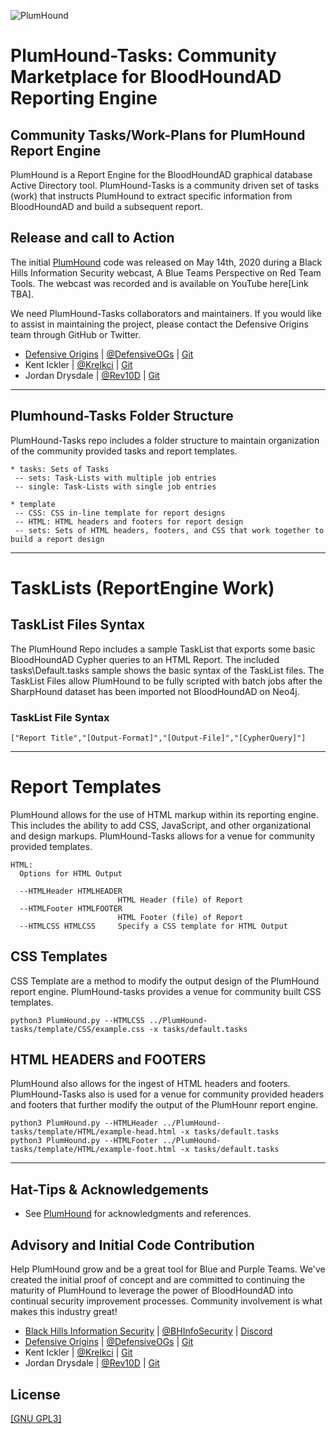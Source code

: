 ![PlumHound](https://raw.githubusercontent.com/DefensiveOrigins/PlumHound/master/docs/images/Plum3.jpg)

# PlumHound-Tasks: Community Marketplace for BloodHoundAD Reporting Engine
## Community Tasks/Work-Plans for PlumHound Report Engine
PlumHound is a Report Engine for the BloodHoundAD graphical database Active Directory tool.  PlumHound-Tasks is a community driven set of tasks (work) that instructs PlumHound to extract specific information from BloodHoundAD and build a subsequent report. 

## Release and call to Action

The initial [PlumHound](https://github.com/DefensiveOrigins/PlumHound) code was released on May 14th, 2020 during a Black Hills Information Security webcast, A Blue Teams Perspective on Red Team Tools.  The webcast was recorded and is available on YouTube here[Link TBA].


We need PlumHound-Tasks collaborators and maintainers.  If you would like to assist in maintaining the project, please contact the Defensive Origins team through GitHub or Twitter. 

* [Defensive Origins](https://www.defensiveorigins.com)   |  [@DefensiveOGs](https://twitter.com/DefensiveOGs) | [Git](https://github.com/DefensiveOrigins) 
* Kent Ickler  |  [@Krelkci](https://twitter.com/Krelkci) | [Git](https://github.com/Relkci)
* Jordan Drysdale |  [@Rev10D](https://twitter.com/Rev10D) | [Git](https://github.com/rev10d)

<HR>

## Plumhound-Tasks Folder Structure
PlumHound-Tasks repo includes a folder structure to maintain organization of the community provided tasks and report templates.

```plaintext
* tasks: Sets of Tasks 
 -- sets: Task-Lists with multiple job entries
 -- single: Task-Lists with single job entries

* template
 -- CSS: CSS in-line template for report designs
 -- HTML: HTML headers and footers for report design
 -- sets: Sets of HTML headers, footers, and CSS that work together to build a report design
```

<hr>

# TaskLists (ReportEngine Work) 
## TaskList Files Syntax
The PlumHound Repo includes a sample TaskList that exports some basic BloodHoundAD Cypher queries to an HTML Report.  The included tasks\Default.tasks sample shows the basic syntax of the TaskList files.  The TaskList Files allow PlumHound to be fully scripted with batch jobs after the SharpHound dataset has been imported not BloodHoundAD on Neo4j.

### TaskList File Syntax

```plaintext
["Report Title","[Output-Format]","[Output-File]","[CypherQuery]"]
```
<HR>

# Report Templates 
PlumHound allows for the use of HTML markup within its reporting engine.  This includes the ability to add CSS, JavaScript, and other organizational and design markups.  PlumHound-Tasks allows for a venue for community provided templates. 

```plaintext
HTML:
  Options for HTML Output

  --HTMLHeader HTMLHEADER
                        HTML Header (file) of Report
  --HTMLFooter HTMLFOOTER
                        HTML Footer (file) of Report
  --HTMLCSS HTMLCSS     Specify a CSS template for HTML Output
```


 ## CSS Templates
 CSS Template are a method to modify the output design of the PlumHound report engine. PlumHound-tasks provides a venue for community built CSS templates.  
 ```plaintext
python3 PlumHound.py --HTMLCSS ../PlumHound-tasks/template/CSS/example.css -x tasks/default.tasks
```

 ## HTML HEADERS and FOOTERS
 PlumHound also allows for the ingest of HTML headers and footers.  PlumHound-Tasks also is used for a venue for community provided headers and footers that further modify the output of the PlumHounr report engine.
  ```plaintext
python3 PlumHound.py --HTMLHeader ../PlumHound-tasks/template/HTML/example-head.html -x tasks/default.tasks
python3 PlumHound.py --HTMLFooter ../PlumHound-tasks/template/HTML/example-foot.html -x tasks/default.tasks
```

<hr>

## Hat-Tips & Acknowledgements
* See [PlumHound](https://github.com/DefensiveOrigins/PlumHound) for acknowledgments and references. 

## Advisory and Initial Code Contribution
Help PlumHound grow and be a great tool for Blue and Purple Teams.  We've created the initial proof of concept and are committed to continuing the maturity of PlumHound to leverage the power of BloodHoundAD into continual security improvement processes.  Community involvement is what makes this industry great!  
* [Black Hills Information Security](https://www.blackhillsinfosec.com) | [@BHInfoSecurity](https://twitter.com/BHinfoSecurity) | [Discord](https://discord.gg/J4UJPgG)
* [Defensive Origins](https://www.defensiveorigins.com)   |  [@DefensiveOGs](https://twitter.com/DefensiveOGs) | [Git](https://github.com/DefensiveOrigins) 
* Kent Ickler  |  [@Krelkci](https://twitter.com/Krelkci) | [Git](https://github.com/Relkci)
* Jordan Drysdale |  [@Rev10D](https://twitter.com/Rev10D) | [Git](https://github.com/rev10d)


## License
[[GNU GPL3]](https://github.com/DefensiveOrigins/PlumHound-Tasks/blob/master/LICENSE)
